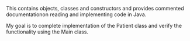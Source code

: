  This contains objects, classes and constructors and provides commented documentationon reading and implementing code in Java. 
 
 My goal is to complete implementation of the Patient class and verify the functionality using the Main class.